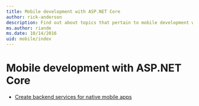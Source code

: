 ```yaml
---
title: Mobile development with ASP.NET Core
author: rick-anderson
description: Find out about topics that pertain to mobile development with ASP.NET Core.
ms.author: riande
ms.date: 10/14/2016
uid: mobile/index
---
```

# Mobile development with ASP.NET Core

*   [Create backend services for native mobile apps](native-mobile-backend.md)
